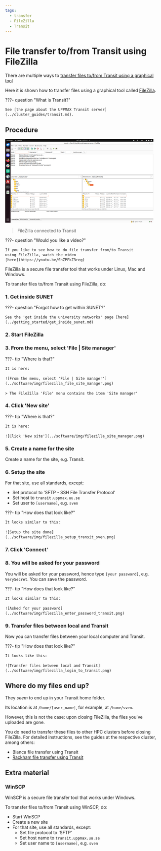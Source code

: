 ```yaml
---
tags:
  - transfer
  - FileZilla
  - Transit
---
```


# File transfer to/from Transit using FileZilla

There are multiple ways to [transfer files to/from Transit using a graphical tool](../cluster_guides/transit_file_transfer_using_gui.md)

Here it is shown how to transfer files using a graphical tool called [FileZilla](filezilla.md).

???- question "What is Transit?"

    See [the page about the UPPMAX Transit server](../cluster_guides/transit.md).

## Procedure

![FileZilla connected to Transit](../software/img/filezilla_login_to_transit_480_x_270.png)

> FileZilla connected to Transit

???- question "Would you like a video?"

    If you like to see how to do file transfer from/to Transit
    using FileZilla, watch the video
    [here](https://youtu.be/ShZPFkZ3reg)

FileZilla is a secure file transfer tool that works under Linux, Mac and Windows.

To transfer files to/from Transit using FileZilla, do:

### 1. Get inside SUNET

???- question "Forgot how to get within SUNET?"

    See the 'get inside the university networks' page [here](../getting_started/get_inside_sunet.md)

### 2. Start FileZilla

### 3. From the menu, select 'File | Site manager'

???- tip "Where is that?"

    It is here:

    ![From the menu, select 'File | Site manager'](../software/img/filezilla_file_site_manager.png)

    > The FileZilla 'File' menu contains the item 'Site manager'

### 4. Click 'New site'

???- tip "Where is that?"

    It is here:

    ![Click 'New site'](../software/img/filezilla_site_manager.png)

### 5. Create a name for the site

Create a name for the site, e.g. Transit.

### 6. Setup the site

For that site, use all standards, except:

- Set protocol to 'SFTP - SSH File Transfer Protocol'
- Set host to `transit.uppmax.uu.se`
- Set user to `[username]`, e.g. `sven`

???- tip "How does that look like?"

    It looks similar to this:

    ![Setup the site done](../software/img/filezilla_setup_transit_sven.png)

### 7. Click 'Connect'

### 8. You will be asked for your password

You will be asked for your password, hence
type `[your password]`, e.g. `VerySecret`.
You can save the password.

???- tip "How does that look like?"

    It looks similar to this:

    ![Asked for your password](../software/img/filezilla_enter_password_transit.png)

### 9. Transfer files between local and Transit

Now you can transfer files between your local computer and Transit.

???- tip "How does that look like?"

    It looks like this:

    ![Transfer files between local and Transit](../software/img/filezilla_login_to_transit.png)

## Where do my files end up?

They *seem* to end up in your Transit home folder.

Its location is at `/home/[user_name]`,
for example, at `/home/sven`.

However, this is not the case:
upon closing FileZilla,
the files you've uploaded are gone.

You do need to transfer these files to other HPC clusters
before closing FileZilla.
For detailed instructions, see the guides at the respective cluster, among others:

- Bianca file transfer using Transit
- [Rackham file transfer using Transit](../cluster_guides/rackham_file_transfer_using_transit.md)

## Extra material

### WinSCP

WinSCP is a secure file transfer tool that works under Windows.

To transfer files to/from Transit using WinSCP, do:

- Start WinSCP
- Create a new site
- For that site, use all standards, except:
    - Set file protocol to 'SFTP'
    - Set host name to `transit.uppmax.uu.se`
    - Set user name to `[username]`, e.g. `sven`

